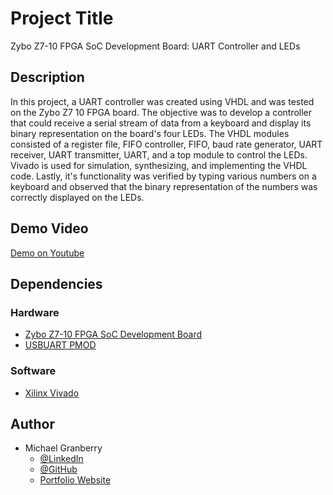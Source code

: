 # Project Title

Zybo Z7-10 FPGA SoC Development Board:  UART Controller and LEDs
## Description

In this project, a UART controller was created using VHDL and was tested on the Zybo Z7 10 FPGA board. The objective was to develop a controller that could receive a serial stream of data from a keyboard and display its binary representation on the board's four LEDs. The VHDL modules consisted of a register file, FIFO controller, FIFO, baud rate generator, UART receiver, UART transmitter, UART, and a top module to control the LEDs. Vivado is used for simulation, synthesizing, and implementing the VHDL code. Lastly, it's functionality was verified by typing various numbers on a keyboard and observed that the binary representation of the numbers was correctly displayed on the LEDs.

## Demo Video

[Demo on Youtube](https://youtu.be/IjOx7qobAYc)

## Dependencies

### Hardware

* [Zybo Z7-10 FPGA SoC Development Board](https://digilent.com/shop/zybo-z7-zynq-7000-arm-fpga-soc-development-board/?gad_source=1&gclid=Cj0KCQiAkeSsBhDUARIsAK3tiedDBNo96Tg5VWCeuEqzXgPKJSFg8GQ0qwLCV-v5TlTKltLerrQGLDkaAjBgEALw_wcB)
* [USBUART PMOD](https://digilent.com/shop/pmod-usbuart-usb-to-uart-interface/)

### Software

* [Xilinx Vivado](https://www.xilinx.com/products/design-tools/vivado.html)

## Author

* Michael Granberry
    * [@LinkedIn](https://www.linkedin.com/in/michaelgranberryii/)
    * [@GitHub](https://github.com/michaelgranberryii)
    * [Portfolio Website](https://www.michaelgranberryii.com/)

